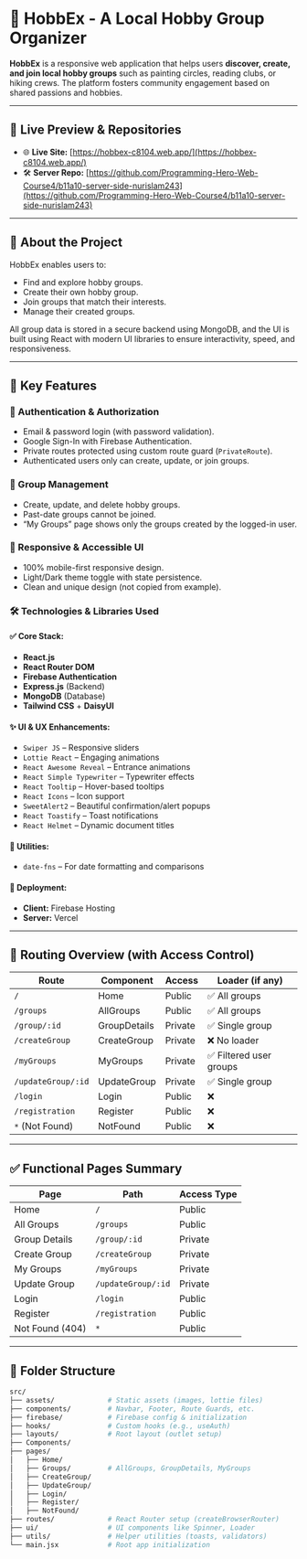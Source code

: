 # 🎨 HobbEx - A Local Hobby Group Organizer

**HobbEx** is a responsive web application that helps users **discover, create, and join local hobby groups** such as painting circles, reading clubs, or hiking crews. The platform fosters community engagement based on shared passions and hobbies.

---

## 🔗 Live Preview & Repositories

- 🌐 **Live Site:** [https://hobbex-c8104.web.app/](https://hobbex-c8104.web.app/)
- 🛠️ **Server Repo:** [https://github.com/Programming-Hero-Web-Course4/b11a10-server-side-nurislam243](https://github.com/Programming-Hero-Web-Course4/b11a10-server-side-nurislam243)

---

## 📌 About the Project

HobbEx enables users to:
- Find and explore hobby groups.
- Create their own hobby group.
- Join groups that match their interests.
- Manage their created groups.

All group data is stored in a secure backend using MongoDB, and the UI is built using React with modern UI libraries to ensure interactivity, speed, and responsiveness.

---

## 🚀 Key Features

### 🔐 Authentication & Authorization
- Email & password login (with password validation).
- Google Sign-In with Firebase Authentication.
- Private routes protected using custom route guard (`PrivateRoute`).
- Authenticated users only can create, update, or join groups.

### 🎯 Group Management
- Create, update, and delete hobby groups.
- Past-date groups cannot be joined.
- “My Groups” page shows only the groups created by the logged-in user.

### 📱 Responsive & Accessible UI
- 100% mobile-first responsive design.
- Light/Dark theme toggle with state persistence.
- Clean and unique design (not copied from example).

### 🛠️ Technologies & Libraries Used

#### ✅ Core Stack:
- **React.js**
- **React Router DOM**
- **Firebase Authentication**
- **Express.js** (Backend)
- **MongoDB** (Database)
- **Tailwind CSS** + **DaisyUI**

#### ✨ UI & UX Enhancements:
- `Swiper JS` – Responsive sliders
- `Lottie React` – Engaging animations
- `React Awesome Reveal` – Entrance animations
- `React Simple Typewriter` – Typewriter effects
- `React Tooltip` – Hover-based tooltips
- `React Icons` – Icon support
- `SweetAlert2` – Beautiful confirmation/alert popups
- `React Toastify` – Toast notifications
- `React Helmet` – Dynamic document titles

#### 🧰 Utilities:
- `date-fns` – For date formatting and comparisons

#### 🚀 Deployment:
- **Client:** Firebase Hosting
- **Server:** Vercel

---

## 🧭 Routing Overview (with Access Control)

| Route                 | Component         | Access     | Loader (if any)                       |
|----------------------|------------------|------------|---------------------------------------|
| `/`                  | Home             | Public     | ✅ All groups                          |
| `/groups`            | AllGroups        | Public     | ✅ All groups                          |
| `/group/:id`         | GroupDetails     | Private    | ✅ Single group                        |
| `/createGroup`       | CreateGroup      | Private    | ❌ No loader                           |
| `/myGroups`          | MyGroups         | Private    | ✅ Filtered user groups                |
| `/updateGroup/:id`   | UpdateGroup      | Private    | ✅ Single group                        |
| `/login`             | Login            | Public     | ❌                                     |
| `/registration`      | Register         | Public     | ❌                                     |
| `*` (Not Found)      | NotFound         | Public     | ❌                                     |

---

## ✅ Functional Pages Summary

| Page             | Path                 | Access Type |
|------------------|----------------------|-------------|
| Home             | `/`                  | Public      |
| All Groups       | `/groups`            | Public      |
| Group Details    | `/group/:id`         | Private     |
| Create Group     | `/createGroup`       | Private     |
| My Groups        | `/myGroups`          | Private     |
| Update Group     | `/updateGroup/:id`   | Private     |
| Login            | `/login`             | Public      |
| Register         | `/registration`      | Public      |
| Not Found (404)  | `*`                  | Public      |

---

## 🧩 Folder Structure

```bash
src/
├── assets/             # Static assets (images, lottie files)
├── components/         # Navbar, Footer, Route Guards, etc.
├── firebase/           # Firebase config & initialization
├── hooks/              # Custom hooks (e.g., useAuth)
├── layouts/            # Root layout (outlet setup)
├── Components/
├── pages/
│   ├── Home/
│   ├── Groups/         # AllGroups, GroupDetails, MyGroups
│   ├── CreateGroup/
│   ├── UpdateGroup/
│   ├── Login/
│   ├── Register/
│   ├── NotFound/
├── routes/             # React Router setup (createBrowserRouter)
├── ui/                 # UI components like Spinner, Loader
├── utils/              # Helper utilities (toasts, validators)
└── main.jsx            # Root app initialization
